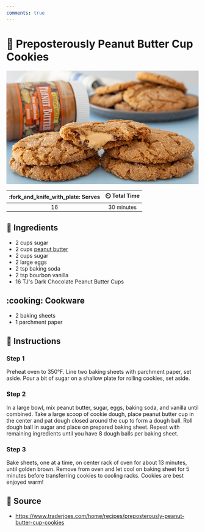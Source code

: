 ```yaml
---
comments: true
---
```

# :cookie: Preposterously Peanut Butter Cup Cookies

![Preposterously Peanut Butter Cup Cookies](../assets/images/preposterously-peanut-butter-cup-cookies.png)

| :fork_and_knife_with_plate: Serves | :timer_clock: Total Time |
|:----------------------------------:|:-----------------------: |
| 16 | 30 minutes |

## :salt: Ingredients

- 2 cups sugar
- 2 cups [peanut butter][1]
- 2 cups sugar
- 2 large eggs
- 2 tsp baking soda
- 2 tsp bourbon vanilla
- 16 TJ's Dark Chocolate Peanut Butter Cups

## :cooking: Cookware

- 2 baking sheets
- 1 parchment paper

## :pencil: Instructions

### Step 1

Preheat oven to 350°F. Line two baking sheets with parchment paper, set aside. Pour a bit of sugar on a shallow plate
for rolling cookies, set aside.

### Step 2

In a large bowl, mix peanut butter, sugar, eggs, baking soda, and vanilla until combined. Take a large scoop of cookie
dough, place peanut butter cup in the center and pat dough closed around the cup to form a dough ball. Roll dough ball
in sugar and place on prepared baking sheet. Repeat with remaining ingredients until you have 8 dough balls per baking
sheet.

### Step 3

Bake sheets, one at a time, on center rack of oven for about 13 minutes, until golden brown. Remove from oven and let
cool on baking sheet for 5 minutes before transferring cookies to cooling racks. Cookies are best enjoyed warm!

## :link: Source

- <https://www.traderjoes.com/home/recipes/preposterously-peanut-butter-cup-cookies>

[1]: <../ingredients/peanut-butter.md>
